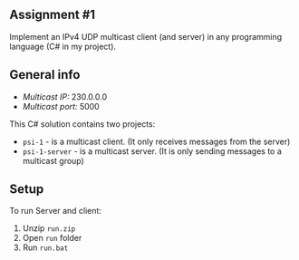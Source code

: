 ## Assignment #1

Implement an IPv4 UDP multicast client (and server) in any programming language (C# in my project). 

## General info

* *Multicast IP:* 230.0.0.0
* *Multicast port:* 5000

This C# solution contains two projects:

* `psi-1` - is a multicast client. (It only receives messages from the server)
* `psi-1-server` - is a multicast server. (It is only sending messages to a multicast group)

## Setup

To run Server and client:
1. Unzip `run.zip`
2. Open `run` folder
3. Run `run.bat`

